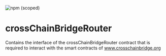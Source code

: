 ![npm (scoped)](https://img.shields.io/npm/v/crosschainbridge/router)

# crossChainBridgeRouter
Contains the interface of the crossChainBridgeRouter contract that is required to interact with the smart contracts of www.crosschainbridge.org
